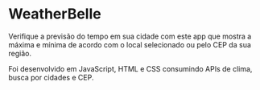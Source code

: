 # WeatherBelle

Verifique a previsão do tempo em sua cidade com este app que mostra a máxima e mínima de acordo com o local selecionado ou pelo CEP da sua região. 

Foi desenvolvido em JavaScript, HTML e CSS consumindo APIs de clima, busca por cidades e CEP.
